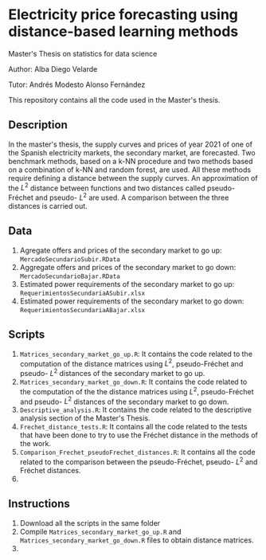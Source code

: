 # Electricity price forecasting using distance-based learning methods

Master's Thesis on statistics for data science

Author: Alba Diego Velarde

Tutor: Andrés Modesto Alonso Fernández

This repository contains all the code used in the Master's thesis.  

## Description 

In the master's thesis, the supply curves and prices of year 2021 of one of the Spanish electricity markets, the secondary market, are forecasted. Two benchmark methods, based on a k-NN procedure and two methods based on a combination of k-NN and random forest, are used. All these methods require defining a distance between the supply curves. An approximation of the $L^2$ distance between functions and two distances called pseudo-Fréchet and pseudo- $L^2$ are used. A comparison between the three distances is carried out.

## Data

1.  Agregate offers and prices of the secondary market to go up: `MercadoSecundarioSubir.RData`
2.  Aggregate offers and prices of the secondary market to go down: `MercadoSecundarioBajar.RData`
3.  Estimated power requirements of the secondary market to go up: `RequerimientosSecundariaASubir.xlsx`
4.  Estimated power requirements of the secondary market to go down: `RequerimientosSecundariaABajar.xlsx`

## Scripts 

1. `Matrices_secondary_market_go_up.R`: It contains the code related to the computation of the distance matrices using $L^2$, pseudo-Fréchet and pseudo- $L^2$ distances of the secondary market to go up.
2. `Matrices_secondary_market_go_down.R`: It contains the code related to the computation of the the distance matrices using $L^2$, pseudo-Fréchet and pseudo- $L^2$ distances of the secondary market to go down.
3. `Descriptive_analysis.R`: It contains the code related to the descriptive analysis section of the Master's Thesis.
4. `Frechet_distance_tests.R`: It contains all the code related to the tests that have been done to try to use the Fréchet distance in the methods of the work.
5. `Comparison_Frechet_pseudoFrechet_distances.R`: It contains all the code related to the comparison between the pseudo-Fréchet, pseudo- $L^2$ and Fréchet distances.
6. 

## Instructions

1. Download all the scripts in the same folder
2. Compile `Matrices_secondary_market_go_up.R` and `Matrices_secondary_market_go_down.R` files to obtain distance matrices.
3. 

